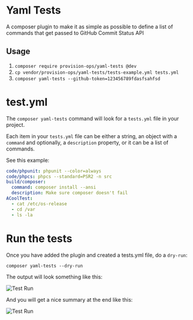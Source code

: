 # Yaml Tests

A composer plugin to make it as simple as possible to define a list of commands that get passed to GitHub Commit Status API

## Usage

1. `composer require provision-ops/yaml-tests @dev`
2. `cp vendor/provision-ops/yaml-tests/tests-example.yml tests.yml`
3. `composer yaml-tests --github-token=123456789fdasfsahfsd`


# test.yml

The `composer yaml-tests` command will look for a `tests.yml` file in your project.

Each item in your `tests.yml` file can be either a string, an object with a `command` and optionally, a `description` property, or it can be a list of commands.

See this example:

```yml
code/phpunit: phpunit --color=always
code/phpcs: phpcs --standard=PSR2 -n src
build/composer: 
  command: composer install --ansi
  description: Make sure composer doesn't fail
ACoolTest:
  - cat /etc/os-release
  - cd /var
  - ls -la
```

# Run the tests

Once you have added the plugin and created a tests.yml file, do a `dry-run`:

`composer yaml-tests --dry-run`

The output will look something like this:

![Test Run](https://github.com/provision-ops/yaml-tests/blob/master/assets/test-run.png?raw=true)

And you will get a nice summary at the end like this:

![Test Run](https://github.com/provision-ops/yaml-tests/blob/master/assets/test-result.png?raw=true)

